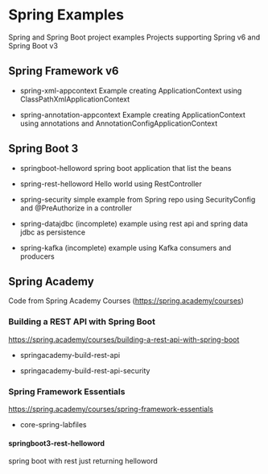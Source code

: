 # Spring Examples
Spring and Spring Boot project examples
Projects supporting Spring v6 and Spring Boot v3

## Spring Framework v6

- spring-xml-appcontext
Example creating ApplicationContext using ClassPathXmlApplicationContext

- spring-annotation-appcontext
Example creating ApplicationContext using annotations and  AnnotationConfigApplicationContext


## Spring Boot 3


- springboot-helloword
spring boot application that list the beans

- spring-rest-helloword
Hello world using RestController

- spring-security
simple example from Spring repo using SecurityConfig and @PreAuthorize in a controller

- spring-datajdbc (incomplete)
example using rest api and spring data jdbc as persistence


- spring-kafka (incomplete)
example using Kafka consumers and producers


## Spring Academy
Code from Spring Academy Courses (https://spring.academy/courses)


### Building a REST API with Spring Boot

https://spring.academy/courses/building-a-rest-api-with-spring-boot

- springacademy-build-rest-api

- springacademy-build-rest-api-security



### Spring Framework Essentials

https://spring.academy/courses/spring-framework-essentials

- core-spring-labfiles

#### springboot3-rest-helloword
spring boot with rest just returning helloword